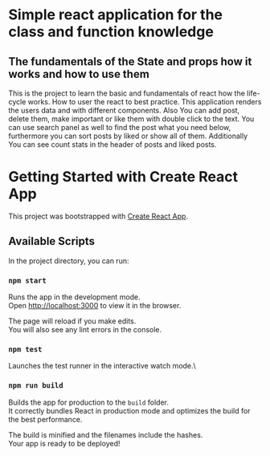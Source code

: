 # Simple react application for the class and function knowledge

## The fundamentals of the State and props how it works and how to use them

This is the project to learn the basic and fundamentals of react how the life-cycle works. How to user the react to best practice. This application renders the users data and with different components. Also You can add post, delete them, make important or like them with double click to the text. You can use search panel as well to find the post what you need below, furthermore you can sort posts by liked or show all of them. Additionally You can see count stats in the header of posts and liked posts.


# Getting Started with Create React App

This project was bootstrapped with [Create React App](https://github.com/facebook/create-react-app).

## Available Scripts

In the project directory, you can run:

### `npm start`

Runs the app in the development mode.\
Open [http://localhost:3000](http://localhost:3000) to view it in the browser.

The page will reload if you make edits.\
You will also see any lint errors in the console.

### `npm test`

Launches the test runner in the interactive watch mode.\

### `npm run build`

Builds the app for production to the `build` folder.\
It correctly bundles React in production mode and optimizes the build for the best performance.

The build is minified and the filenames include the hashes.\
Your app is ready to be deployed!
